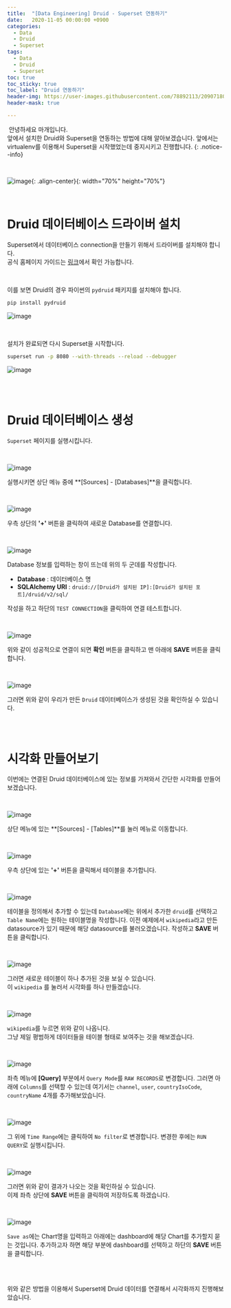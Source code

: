 ```yaml
---
title:  "[Data Engineering] Druid - Superset 연동하기"
date:   2020-11-05 00:00:00 +0900
categories:
  - Data
  - Druid
  - Superset 
tags:
  - Data
  - Druid
  - Superset
toc: true
toc_sticky: true
toc_label: "Druid 연동하기"
header-img: https://user-images.githubusercontent.com/78892113/209071809-f02c0a94-a658-4671-a563-116f4872a9e1.png
header-mask: true

---
```


&nbsp;안녕하세요 마개입니다.  
앞에서 설치한 Druid와 Superset을 연동하는 방법에 대해 알아보겠습니다. 앞에서는 virtualenv를 이용해서 Superset을 시작했었는데 중지시키고 진행합니다. 
{: .notice--info}

<br>

![image](https://user-images.githubusercontent.com/78892113/209071809-f02c0a94-a658-4671-a563-116f4872a9e1.png){: .align-center}{: width="70%" height="70%"} 

<br>

# Druid 데이터베이스 드라이버 설치 

Superset에서 데이터베이스 connection을 만들기 위해서 드라이버를 설치해야 합니다.  
공식 홈페이지 가이드는 <a href="https://superset.apache.org/docs/databases/installing-database-drivers/">링크</a>에서 확인 가능합니다.

<br>

이를 보면 Druid의 경우 파이썬의 `pydruid` 패키지를 설치해야 합니다. 

```sh
pip install pydruid
```

![image](https://user-images.githubusercontent.com/78892113/209072562-eafbcfcb-5ef0-4f70-982e-dfa11f0281ad.png)

<br>

설치가 완료되면 다시 Superset을 시작합니다.

```sh
superset run -p 8080 --with-threads --reload --debugger
```

![image](https://user-images.githubusercontent.com/78892113/209072827-a45a96fd-4f4e-41d9-8c00-6344ad2646c0.png)

<br><br>

# Druid 데이터베이스 생성

`Superset` 페이지를 실행시킵니다.

<br>

![image](https://user-images.githubusercontent.com/78892113/209072888-3d0714e7-9ee1-467f-afef-3d81838bba3c.png)

실행시키면 상단 메뉴 중에 **[Sources] - [Databases]**을 클릭합니다. 

<br>

![image](https://user-images.githubusercontent.com/78892113/209072976-0a77f314-3a74-4890-9f16-f9ea33d4993d.png)

우측 상단의 **'+'** 버튼을 클릭하여 새로운 Database를 연결합니다.

<br>

![image](https://user-images.githubusercontent.com/78892113/209073052-91f5120d-586d-4710-8a9b-bd1d80eee0f5.png)

Database 정보를 입력하는 창이 뜨는데 위의 두 군데를 작성합니다.

* **Database** : 데이터베이스 명
* **SQLAlchemy URI** : `druid://[Druid가 설치된 IP]:[Druid가 설치된 포트]/druid/v2/sql/`

작성을 하고 하단의 `TEST CONNECTION`을 클릭하여 연결 테스트합니다.

<br>

![image](https://user-images.githubusercontent.com/78892113/209073305-37ca7c7f-6ef7-4cdd-abb0-99fd4d7c11bc.png)

위와 같이 성공적으로 연결이 되면 **확인** 버튼을 클릭하고 맨 아래에 **SAVE** 버튼을 클릭합니다.

<br>

![image](https://user-images.githubusercontent.com/78892113/209073393-5d590cd3-7845-4e1f-a7ec-3294c471da4f.png)

그러면 위와 같이 우리가 만든 `Druid` 데이터베이스가 생성된 것을 확인하실 수 있습니다.

<br><br>

# 시각화 만들어보기

이번에는 연결된 Druid 데이터베이스에 있는 정보를 가져와서 간단한 시각화를 만들어보겠습니다.

<br>

![image](https://user-images.githubusercontent.com/78892113/209073522-17909780-3fb0-468e-85e0-9eb59258adcb.png)

상단 메뉴에 있는 **[Sources] - [Tables]**를 눌러 메뉴로 이동합니다.

<br>

![image](https://user-images.githubusercontent.com/78892113/209073548-9ee386e4-ad2c-46a0-b547-fc6d6ebdd584.png)

우측 상단에 있는 **'+'** 버튼을 클릭해서 테이블을 추가합니다.

<br>

![image](https://user-images.githubusercontent.com/78892113/209073560-da1de0ee-78b5-41f0-aff7-b6eec5a78be4.png)

테이블을 정의해서 추가할 수 있는데 `Database`에는 위에서 추가한 `druid`를 선택하고 `Table Name`에는 원하는 테이블명을 작성합니다. 이전 예제에서 `wikipedia`라고 만든 datasource가 있기 때문에 해당 datasource를 불러오겠습니다. 작성하고 **SAVE** 버튼을 클릭합니다.

<br>

![image](https://user-images.githubusercontent.com/78892113/209073569-00ddc2a5-78c5-4136-a0cf-9a14a5b58f52.png)

그러면 새로운 테이블이 하나 추가된 것을 보실 수 있습니다.  
이 `wikipedia` 를 눌러서 시각화를 하나 만들겠습니다.

<br>

![image](https://user-images.githubusercontent.com/78892113/209073579-9db9b91a-8b93-483f-a382-f0f0f8fbf443.png)

`wikipedia`를 누르면 위와 같이 나옵니다.  
그냥 제일 평범하게 데이터들을 테이블 형태로 보여주는 것을 해보겠습니다.

<br>

![image](https://user-images.githubusercontent.com/78892113/209073586-1d02a0d4-7f42-459c-96b9-5d5b810e9c16.png)

좌측 메뉴에 **[Query]** 부분에서 `Query Mode`를 `RAW RECORDS`로 변경합니다. 그러면 아래에 `Columns`를 선택할 수 있는데 여기서는 `channel`, `user`, `countryIsoCode`, `countryName` 4개를 추가해보았습니다.

<br>

![image](https://user-images.githubusercontent.com/78892113/209073594-df012e0a-6e76-44c7-9357-d66cdad1eb36.png)

그 위에 `Time Range`에는 클릭하여 `No filter`로 변경합니다. 변경한 후에는 `RUN QUERY`로 실행시킵니다.

<br>

![image](https://user-images.githubusercontent.com/78892113/209073601-ea80d7f1-4824-439a-897e-92f62e6338c0.png)

그러면 위와 같이 결과가 나오는 것을 확인하실 수 있습니다.  
이제 좌측 상단에 **SAVE** 버튼을 클릭하여 저장하도록 하겠습니다.

<br>

![image](https://user-images.githubusercontent.com/78892113/209073608-39a9dd92-99c5-4190-97a0-45fdd3ad6010.png)

`Save as`에는 Chart명을 입력하고 아래에는 dashboard에 해당 Chart를 추가할지 묻는 것입니다. 추가하고자 하면 해당 부분에 dashboard를 선택하고 하단의 **SAVE** 버튼을 클릭합니다.

<br><br>

위와 같은 방법을 이용해서 Superset에 Druid 데이터를 연결해서 시각화까지 진행해보았습니다.
